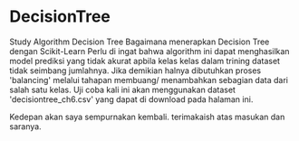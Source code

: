 # DecisionTree
Study Algorithm Decision Tree 
Bagaimana menerapkan Decision Tree dengan Scikit-Learn
Perlu di ingat bahwa algorithm ini dapat menghasilkan model prediksi yang tidak akurat apbila kelas kelas dalam trining dataset tidak seimbang jumlahnya.
Jika demikian halnya dibutuhkan proses 'balancing' melalui tahapan membuang/ menambahkan sebagian data dari salah satu kelas.
Uji coba kali ini akan menggunakan dataset 'decisiontree_ch6.csv' yang dapat di download pada halaman ini.

Kedepan akan saya sempurnakan kembali. terimakaish atas masukan dan saranya.
